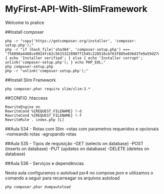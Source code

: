 # MyFirst-API-With-SlimFramework
Welcome to pratice

##Install composer
```
php -r "copy('https://getcomposer.org/installer', 'composer-setup.php');"
php -r "if (hash_file('sha384', 'composer-setup.php') === '756890a4488ce9024fc62c56153228907f1545c228516cbf63f885e036d37e9a59d27d63f46af1d4d07ee0f76181c7d3') { echo 'Installer verified'; } else { echo 'Installer corrupt'; unlink('composer-setup.php'); } echo PHP_EOL;"
php composer-setup.php
php -r "unlink('composer-setup.php');"
```
##Install Slim Framework
```
php composer.phar require slim/slim:3.*
```
##CONFIG .htaccess
```
RewriteEngine on
RewriteCond %{REQUEST_FILENAME} !-d
RewriteCond %{REQUEST_FILENAME} !-f
RewriteRule . index.php [L]
```

##Aula 534 - Rotas com Slim
-rotas com parametros requeridos e opcionais
-nomeando rotas
-agrupando rotas

##Aula 535 - Tipos de requisição
-GET (selects on database)
-POST (inserts on database)
-PUT (updates on database)
-DELETE (deletes on database)

##Aula 536 - Serviços e dependências

Nesta aula configuramos o autoload psr4 no compose.json e utilizamos o comando a seguir para recarreagar os arquivos autoload

```
php composer.phar dumpautoload
```